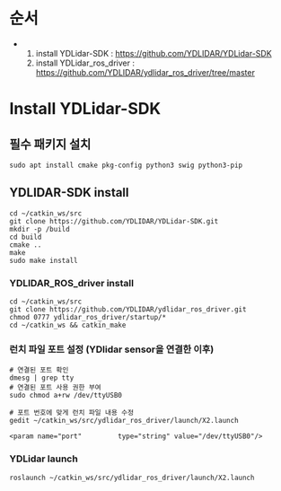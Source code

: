 # 순서
- 1. install YDLidar-SDK : https://github.com/YDLIDAR/YDLidar-SDK
  2. install YDLidar_ros_driver : https://github.com/YDLIDAR/ydlidar_ros_driver/tree/master

# Install YDLidar-SDK

## 필수 패키지 설치
```
sudo apt install cmake pkg-config python3 swig python3-pip
```

## YDLIDAR-SDK install
```
cd ~/catkin_ws/src
git clone https://github.com/YDLIDAR/YDLidar-SDK.git
mkdir -p /build
cd build
cmake ..
make
sudo make install
```

### YDLIDAR_ROS_driver install
```
cd ~/catkin_ws/src
git clone https://github.com/YDLIDAR/ydlidar_ros_driver.git
chmod 0777 ydlidar_ros_driver/startup/*
cd ~/catkin_ws && catkin_make
```

### 런치 파일 포트 설정 (YDlidar sensor을 연결한 이후)
```
# 연결된 포트 확인
dmesg | grep tty
# 연결된 포트 사용 권한 부여
sudo chmod a+rw /dev/ttyUSB0

# 포트 번호에 맞게 런치 파일 내용 수정
gedit ~/catkin_ws/src/ydlidar_ros_driver/launch/X2.launch

<param name="port"         type="string" value="/dev/ttyUSB0"/>
```

### YDLidar launch
```
roslaunch ~/catkin_ws/src/ydlidar_ros_driver/launch/X2.launch
```
